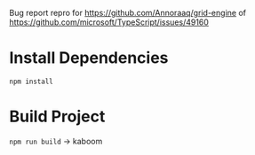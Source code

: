 Bug report repro for https://github.com/Annoraaq/grid-engine of https://github.com/microsoft/TypeScript/issues/49160

# Install Dependencies

`npm install`

# Build Project

`npm run build` -> kaboom
